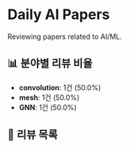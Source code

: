 # Daily AI Papers

Reviewing papers related to AI/ML.

## 📊 분야별 리뷰 비율
<!-- stats-start -->
- **convolution**: 1건 (50.0%)
- **mesh**: 1건 (50.0%)
- **GNN**: 1건 (50.0%)
<!-- stats-end -->

## 📝 리뷰 목록
<!-- list-start -->

<!-- list-end -->
